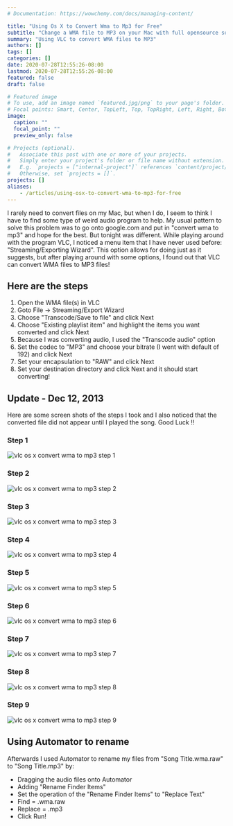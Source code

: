 ```yaml
---
# Documentation: https://wowchemy.com/docs/managing-content/

title: "Using Os X to Convert Wma to Mp3 for Free"
subtitle: "Change a WMA file to MP3 on your Mac with full opensource software"
summary: "Using VLC to convert WMA files to MP3"
authors: []
tags: []
categories: []
date: 2020-07-28T12:55:26-08:00
lastmod: 2020-07-28T12:55:26-08:00
featured: false
draft: false

# Featured image
# To use, add an image named `featured.jpg/png` to your page's folder.
# Focal points: Smart, Center, TopLeft, Top, TopRight, Left, Right, BottomLeft, Bottom, BottomRight.
image:
  caption: ""
  focal_point: ""
  preview_only: false

# Projects (optional).
#   Associate this post with one or more of your projects.
#   Simply enter your project's folder or file name without extension.
#   E.g. `projects = ["internal-project"]` references `content/project/deep-learning/index.md`.
#   Otherwise, set `projects = []`.
projects: []
aliases:
    - /articles/using-osx-to-convert-wma-to-mp3-for-free
---
```


I rarely need to convert files on my Mac, but when I do, I seem to think I have to find some type of weird audio program to help. My usual pattern to solve this problem was to go onto google.com and put in "convert wma to mp3" and hope for the best. But tonight was different. While playing around with the program VLC, I noticed a menu item that I have never used before: "Streaming/Exporting Wizard". This option allows for doing just as it suggests, but after playing around with some options, I found out that VLC can convert WMA files to MP3 files!

## Here are the steps

1. Open the WMA file(s) in VLC
1. Goto File -&gt; Streaming/Export Wizard
1. Choose "Transcode/Save to file" and click Next
1. Choose "Existing playlist item" and highlight the items you want converted and click Next
1. Because I was converting audio, I used the "Transcode audio" option
1. Set the codec to "MP3" and choose your bitrate (I went with default of 192) and click Next
1. Set your encapsulation to "RAW" and click Next
1. Set your destination directory and click Next and it should start converting!

## Update - Dec 12, 2013

Here are some screen shots of the steps I took and I also noticed that the converted file did not appear until I played the song. Good Luck !!

### Step 1
![vlc os x convert wma to mp3 step 1](/media/vlc_step1.png "vlc os x convert wma to mp3 step 1")

### Step 2
![vlc os x convert wma to mp3 step 2](/media/vlc_step2.png "vlc os x convert wma to mp3 step 2")

### Step 3
![vlc os x convert wma to mp3 step 3](/media/vlc_step3.png "vlc os x convert wma to mp3 step 3")

### Step 4
![vlc os x convert wma to mp3 step 4](/media/vlc_step4.png "vlc os x convert wma to mp3 step 4")

### Step 5
![vlc os x convert wma to mp3 step 5](/media/vlc_step5.png "vlc os x convert wma to mp3 step 5")

### Step 6
![vlc os x convert wma to mp3 step 6](/media/vlc_step6.png "vlc os x convert wma to mp3 step 6")

### Step 7
![vlc os x convert wma to mp3 step 7](/media/vlc_step7.png "vlc os x convert wma to mp3 step 7")

### Step 8
![vlc os x convert wma to mp3 step 8](/media/vlc_step8.png "vlc os x convert wma to mp3 step 8")

### Step 9
![vlc os x convert wma to mp3 step 9](/media/vlc_step9.png "vlc os x convert wma to mp3 step 9")


## Using Automator to rename

Afterwards I used Automator to rename my files from "Song Title.wma.raw" to "Song Title.mp3" by:

* Dragging the audio files onto Automator
* Adding "Rename Finder Items"
* Set the operation of the "Rename Finder Items" to "Replace Text"
* Find = .wma.raw
* Replace = .mp3
* Click Run!
